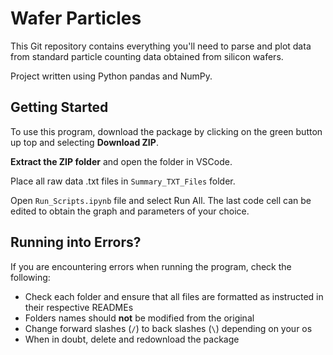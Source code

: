 # Wafer Particles
This Git repository contains everything you'll need to parse and plot data from standard particle counting data obtained from silicon wafers.

Project written using Python pandas and NumPy.

## Getting Started
To use this program, download the package by clicking on the green button up top and selecting **Download ZIP**.

**Extract the ZIP folder** and open the folder in VSCode.

Place all raw data .txt files in `Summary_TXT_Files` folder.

Open `Run_Scripts.ipynb` file and select Run All. The last code cell can be edited to obtain the graph and parameters of your choice.

## Running into Errors?
If you are encountering errors when running the program, check the following:

* Check each folder and ensure that all files are formatted as instructed in their respective READMEs
* Folders names should **not** be modified from the original
* Change forward slashes (`/`) to back slashes (`\`) depending on your os
* When in doubt, delete and redownload the package

